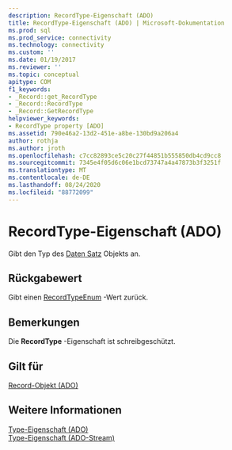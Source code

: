 ```yaml
---
description: RecordType-Eigenschaft (ADO)
title: RecordType-Eigenschaft (ADO) | Microsoft-Dokumentation
ms.prod: sql
ms.prod_service: connectivity
ms.technology: connectivity
ms.custom: ''
ms.date: 01/19/2017
ms.reviewer: ''
ms.topic: conceptual
apitype: COM
f1_keywords:
- _Record::get_RecordType
- _Record::RecordType
- _Record::GetRecordType
helpviewer_keywords:
- RecordType property [ADO]
ms.assetid: 790e46a2-13d2-451e-a8be-130bd9a206a4
author: rothja
ms.author: jroth
ms.openlocfilehash: c7cc82893ce5c20c27f44851b555850db4cd9cc8
ms.sourcegitcommit: 7345e4f05d6c06e1bcd73747a4a47873b3f3251f
ms.translationtype: MT
ms.contentlocale: de-DE
ms.lasthandoff: 08/24/2020
ms.locfileid: "88772099"
---
```

# <a name="recordtype-property-ado"></a>RecordType-Eigenschaft (ADO)
Gibt den Typ des [Daten Satz](./record-object-ado.md) Objekts an.  
  
## <a name="return-value"></a>Rückgabewert  
 Gibt einen [RecordTypeEnum](./recordtypeenum.md) -Wert zurück.  
  
## <a name="remarks"></a>Bemerkungen  
 Die **RecordType** -Eigenschaft ist schreibgeschützt.  
  
## <a name="applies-to"></a>Gilt für  
 [Record-Objekt (ADO)](./record-object-ado.md)  
  
## <a name="see-also"></a>Weitere Informationen  
 [Type-Eigenschaft (ADO)](./type-property-ado.md)   
 [Type-Eigenschaft (ADO-Stream)](./type-property-ado-stream.md)